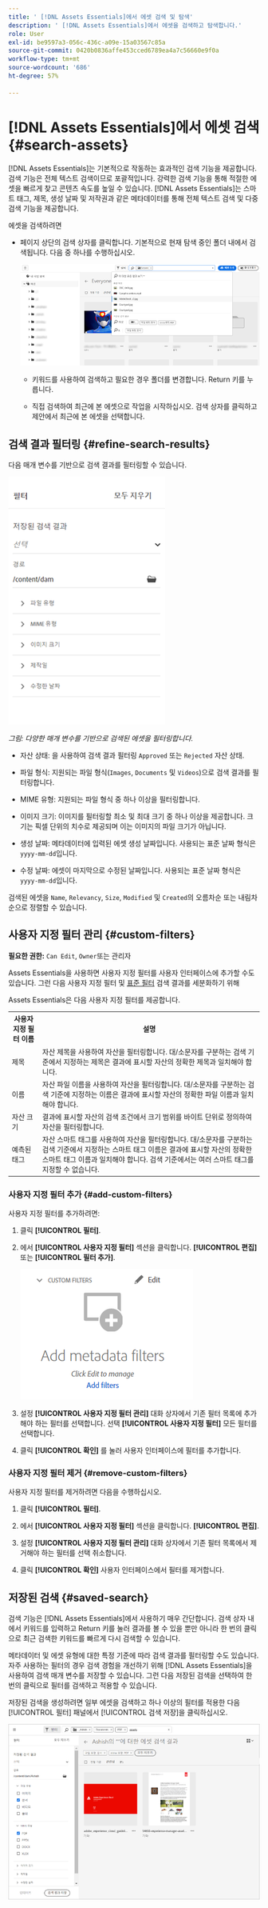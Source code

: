 ```yaml
---
title: ' [!DNL Assets Essentials]에서 에셋 검색 및 탐색'
description: ' [!DNL Assets Essentials]에서 에셋을 검색하고 탐색합니다.'
role: User
exl-id: be9597a3-056c-436c-a09e-15a03567c85a
source-git-commit: 0420b0836affe453cced6789ea4a7c56660e9f0a
workflow-type: tm+mt
source-wordcount: '686'
ht-degree: 57%

---
```


# [!DNL Assets Essentials]에서 에셋 검색 {#search-assets}

[!DNL Assets Essentials]는 기본적으로 작동하는 효과적인 검색 기능을 제공합니다. 검색 기능은 전체 텍스트 검색이므로 포괄적입니다. 강력한 검색 기능을 통해 적절한 에셋을 빠르게 찾고 콘텐츠 속도를 높일 수 있습니다. [!DNL Assets Essentials]는 스마트 태그, 제목, 생성 날짜 및 저작권과 같은 메타데이터를 통해 전체 텍스트 검색 및 다중 검색 기능을 제공합니다.

에셋을 검색하려면

* 페이지 상단의 검색 상자를 클릭합니다. 기본적으로 현재 탐색 중인 폴더 내에서 검색됩니다. 다음 중 하나를 수행하십시오.

   ![검색 상자](assets/search-box.png)

   * 키워드를 사용하여 검색하고 필요한 경우 폴더를 변경합니다. Return 키를 누릅니다.

   * 직접 검색하여 최근에 본 에셋으로 작업을 시작하십시오. 검색 상자를 클릭하고 제안에서 최근에 본 에셋을 선택합니다.

## 검색 결과 필터링 {#refine-search-results}

다음 매개 변수를 기반으로 검색 결과를 필터링할 수 있습니다.

![검색 필터](assets/filters1.png)

*그림: 다양한 매개 변수를 기반으로 검색된 에셋을 필터링합니다.*

* 자산 상태: 을 사용하여 검색 결과 필터링 `Approved` 또는 `Rejected` 자산 상태.

* 파일 형식: 지원되는 파일 형식(`Images`, `Documents` 및 `Videos`)으로 검색 결과를 필터링합니다.
* MIME 유형: 지원되는 파일 형식 중 하나 이상을 필터링합니다. <!-- TBD:  [supported file formats](/help/supported-file-formats.md). -->
* 이미지 크기: 이미지를 필터링할 최소 및 최대 크기 중 하나 이상을 제공합니다. 크기는 픽셀 단위의 치수로 제공되며 이는 이미지의 파일 크기가 아닙니다.
* 생성 날짜: 메타데이터에 입력된 에셋 생성 날짜입니다. 사용되는 표준 날짜 형식은 `yyyy-mm-dd`입니다.
* 수정 날짜: 에셋이 마지막으로 수정된 날짜입니다. 사용되는 표준 날짜 형식은 `yyyy-mm-dd`입니다.

검색된 에셋을 `Name`, `Relevancy`, `Size`, `Modified` 및 `Created`의 오름차순 또는 내림차순으로 정렬할 수 있습니다.

## 사용자 지정 필터 관리 {#custom-filters}

**필요한 권한:**  `Can Edit`, `Owner`또는 관리자

Assets Essentials을 사용하면 사용자 지정 필터를 사용자 인터페이스에 추가할 수도 있습니다. 그런 다음 사용자 지정 필터 및 [표준 필터](#refine-search-results) 검색 결과를 세분화하기 위해

Assets Essentials은 다음 사용자 지정 필터를 제공합니다.

<table>
    <tbody>
     <tr>
      <th><strong>사용자 지정 필터 이름</strong></th>
      <th><strong>설명</strong></th>
     </tr>
     <tr>
      <td>제목</td>
      <td>자산 제목을 사용하여 자산을 필터링합니다. 대/소문자를 구분하는 검색 기준에서 지정하는 제목은 결과에 표시할 자산의 정확한 제목과 일치해야 합니다.</td>
     </tr>
     <tr>
      <td>이름</td>
      <td>자산 파일 이름을 사용하여 자산을 필터링합니다. 대/소문자를 구분하는 검색 기준에 지정하는 이름은 결과에 표시할 자산의 정확한 파일 이름과 일치해야 합니다.</td>
     </tr>
     <tr>
      <td>자산 크기</td>
      <td>결과에 표시할 자산의 검색 조건에서 크기 범위를 바이트 단위로 정의하여 자산을 필터링합니다.</td>
     </tr>
     <tr>
      <td>예측된 태그</td>
      <td>자산 스마트 태그를 사용하여 자산을 필터링합니다. 대/소문자를 구분하는 검색 기준에서 지정하는 스마트 태그 이름은 결과에 표시할 자산의 정확한 스마트 태그 이름과 일치해야 합니다. 검색 기준에서는 여러 스마트 태그를 지정할 수 없습니다.</td>
     </tr>    
    </tbody>
   </table>

### 사용자 지정 필터 추가 {#add-custom-filters}

사용자 지정 필터를 추가하려면:

1. 클릭 **[!UICONTROL 필터]**.

1. 에서 **[!UICONTROL 사용자 지정 필터]** 섹션을 클릭합니다. **[!UICONTROL 편집]** 또는 **[!UICONTROL 필터 추가]**.

   ![사용자 지정 필터 추가](assets/add-custom-filters.png)

1. 설정 **[!UICONTROL 사용자 지정 필터 관리]** 대화 상자에서 기존 필터 목록에 추가해야 하는 필터를 선택합니다. 선택 **[!UICONTROL 사용자 지정 필터]** 모든 필터를 선택합니다.

1. 클릭 **[!UICONTROL 확인]** 를 눌러 사용자 인터페이스에 필터를 추가합니다.

### 사용자 지정 필터 제거 {#remove-custom-filters}

사용자 지정 필터를 제거하려면 다음을 수행하십시오.

1. 클릭 **[!UICONTROL 필터]**.

1. 에서 **[!UICONTROL 사용자 지정 필터]** 섹션을 클릭합니다. **[!UICONTROL 편집]**.

1. 설정 **[!UICONTROL 사용자 지정 필터 관리]** 대화 상자에서 기존 필터 목록에서 제거해야 하는 필터를 선택 취소합니다.

1. 클릭 **[!UICONTROL 확인]** 사용자 인터페이스에서 필터를 제거합니다.


## 저장된 검색 {#saved-search}

검색 기능은 [!DNL Assets Essentials]에서 사용하기 매우 간단합니다. 검색 상자 내에서 키워드를 입력하고 Return 키를 눌러 결과를 볼 수 있을 뿐만 아니라 한 번의 클릭으로 최근 검색한 키워드를 빠르게 다시 검색할 수 있습니다.

메타데이터 및 에셋 유형에 대한 특정 기준에 따라 검색 결과를 필터링할 수도 있습니다. 자주 사용하는 필터의 경우 검색 경험을 개선하기 위해 [!DNL Assets Essentials]을 사용하여 검색 매개 변수를 저장할 수 있습니다. 그런 다음 저장된 검색을 선택하여 한 번의 클릭으로 필터를 검색하고 적용할 수 있습니다.

저장된 검색을 생성하려면 일부 에셋을 검색하고 하나 이상의 필터를 적용한 다음 [!UICONTROL 필터] 패널에서 [!UICONTROL 검색 저장]을 클릭하십시오.

![필터 패널에서 저장된 검색](assets/saved-search.png)

<!-- TBD: Search behavior. Full-text search. Ranking and rank boosts. Hidden assets.
Report poor UX that users can only save a filtered search and not a simple search.
.
Are other supported files fully indexed and support full-text search? Eg. audio/videos files can at best have metadata indexed.
Anything about ranking of assets displayed in search results?

What about temporarily hiding an asset (suspending search on it) from the search results? If an asset is undergoing review collaboration, should it be used by others? Should it be hidden in search?

When userA is searching and userB add an asset that matches search results, will the asset display in search as soon as userA refreshes the page? Assuming indexing is near real-time. May not be so for bulk uploads.
-->
